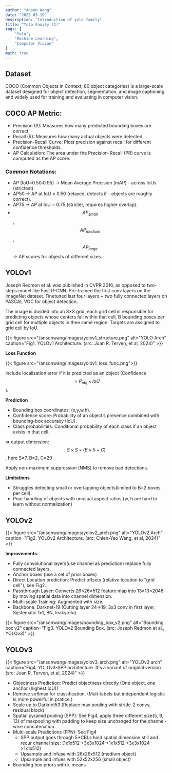 ```yaml
---
author: "Anson Wang"
date: "2025-03-19"
description: "Introduction of yolo family"
title: "Yolo Family (1)"
tags: [
    "Yolo",
    "Machine Learning",
    "Computer Vision"
]
math: true
---
```


## Dataset

COCO (Common Objects in Context, 80 object categories) is a large-scale dataset designed for object detection, segmentation, and image captioning and widely used for training and evaluating in computer vision. 

## COCO AP Metric:

- Precision (P): Measures how many predicted bounding boxes are correct.
- Recall (R): Measures how many actual objects were detected.
- Precision-Recall Curve: Plots precision against recall for different confidence thresholds.
- AP Calculation: The area under the Precision-Recall (PR) curve is computed as the AP score.

### Common Notations:
- AP (IoU=0.50:0.95) → Mean Average Precision (mAP) - across IoUs (strictest).
- AP50 → AP at IoU = 0.50 (relaxed, detects if - objects are roughly correct).
- AP75 → AP at IoU = 0.75 (stricter, requires higher overlap).
- $$AP_{small}$$, $$AP_{medium}$$, $$AP_{large}$$ → AP scores for objects of different sizes.


## YOLOv1

Joseph Redmon et al. was published in CVPR 2016, as opposed to two-steps model like Fast R-CNN. 
Pre-trained the first conv layers on the ImageNet dataset. Finetuned last four layers + two fully connected layers on PASCAL VOC for object detection.

The image is divided into an S×S grid, each grid cell is responsible for predicting objects whose centers fall within that cell, B bounding boxes per grid cell for multiple objects in thee same region. Targets are assigned to grid cell by IoU.

{{< figure src="/ansonwang/images/yolov1_structure.png" alt="YOLO Arch" caption="Fig1. YOLOv1 Architecture. (src: Juan R. Terven, et al, 2024)" >}}

**Loss Function**

{{< figure src="/ansonwang/images/yolov1_loss_func.png">}}

Include localization error if it is predicted as an object (Confidence $$=P_{obj} \times IoU$$).

**Prediction**
- Bounding box coordinates: (x,y,w,h).
- Confidence score: Probability of an object’s presence combined with bounding-box accuracy (IoU).
- Class probabilities: Conditional probability of 
each class if an object exists in that cell.

=> output dimension: $$ S \times S \times(B \times 5 + C)$$, here S=7, B=2, C=20

Apply non-maximum suppression (NMS) to remove bad detections.

**Limitations**
- Struggles detecting small or overlapping objects(limited to B=2 boxes per cell).
- Poor handling of objects with unusual aspect ratios.(w, h are hard to learn without normalization)


## YOLOv2

{{< figure src="/ansonwang/images/yolov2_arch.png" alt="YOLOv2 Arch" caption="Fig2. YOLOv2 Architecture. (src: Chien-Yao Wang, et al, 2024)" >}}

**Improvements**:
- Fully convolutional layers(use channel as prediction) replace fully connected layers. 
- Anchor boxes (use a set of prior boxes)
- Direct Location prediction: Predict offsets (relative location to "grid cell"), see Fig2.
- Passthrough Layer: Converts 26×26×512 feature map into 13×13×2048 by moving spatial data into channel dimension.
- Multi-scale Training: Augmented with size.
- Backbone: Darknet-19 (Cutting layer 24->19, 3x3 conv in first layer, Systematic 1x1, BN, leakyrelu)




{{< figure src="/ansonwang/images/bounding_box_v2.png" alt="Bounding box v2" caption="Fig3. YOLOv2 Bounding Box. (src: Joseph Redmon et al., YOLOv3)" >}}




## YOLOv3

{{< figure src="/ansonwang/images/yolov3_arch.png" alt="YOLOv3 arch" caption="Fig4. YOLOv3-SPP architecture. It's a variant of original version (src: Juan R. Terven, et al, 2024)" >}}

- Objectness Prediction: Predict objectness directly (One object, one anchor (highest IoU))
- Remove softmax for classification. (Mult-labels but independent logistic is more powerful in pratice.)
- Scale up to Darknet53 (Replace max pooling with stride-2 convs, residual block)
- Spatial pyramid pooling (SPP): See Fig4, apply three different size(5, 9, 13) of maxpooling with padding to keep size unchanged for the channel-wise concatenation. 
- Multi-scale Predictions (FPN): See Fig4
    - SPP output goes through 5*CBLs hold spatial dimension still and recur channel size: 
    (1x1x512->3x3x1024->1x1x512->3x3x1024->1x1x512)
    - Upsample and infuse with 26x26x512 (medium object)
    - Upsample and infues with 52x52x256
    (small object)
- Bounding box priors with k-means